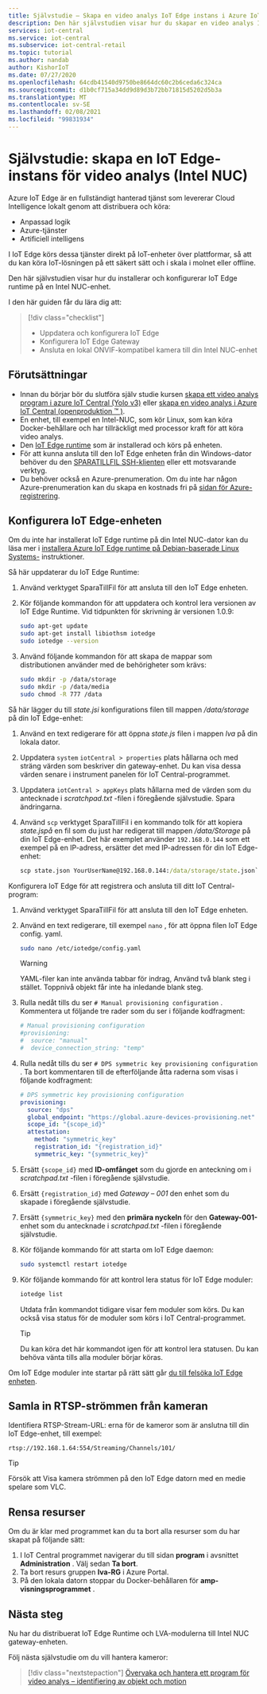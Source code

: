 ```yaml
---
title: Självstudie – Skapa en video analys IoT Edge instans i Azure IoT Central (Intel NUC)
description: Den här självstudien visar hur du skapar en video analys IoT Edge-instans som ska användas med program mal len video analys – objekt och rörelse identifiering.
services: iot-central
ms.service: iot-central
ms.subservice: iot-central-retail
ms.topic: tutorial
ms.author: nandab
author: KishorIoT
ms.date: 07/27/2020
ms.openlocfilehash: 64cdb41540d9750be8664dc60c2b6ceda6c324ca
ms.sourcegitcommit: d1b0cf715a34dd9d89d3b72bb71815d5202d5b3a
ms.translationtype: MT
ms.contentlocale: sv-SE
ms.lasthandoff: 02/08/2021
ms.locfileid: "99831934"
---
```

# <a name="tutorial-create-an-iot-edge-instance-for-video-analytics-intel-nuc"></a>Självstudie: skapa en IoT Edge-instans för video analys (Intel NUC)

Azure IoT Edge är en fullständigt hanterad tjänst som levererar Cloud Intelligence lokalt genom att distribuera och köra:

* Anpassad logik
* Azure-tjänster
* Artificiell intelligens

I IoT Edge körs dessa tjänster direkt på IoT-enheter över plattformar, så att du kan köra IoT-lösningen på ett säkert sätt och i skala i molnet eller offline.

Den här självstudien visar hur du installerar och konfigurerar IoT Edge runtime på en Intel NUC-enhet.

I den här guiden får du lära dig att:
> [!div class="checklist"]
> * Uppdatera och konfigurera IoT Edge
> * Konfigurera IoT Edge Gateway
> * Ansluta en lokal ONVIF-kompatibel kamera till din Intel NUC-enhet

## <a name="prerequisites"></a>Förutsättningar

* Innan du börjar bör du slutföra själv studie kursen [skapa ett video analys program i azure IoT Central (Yolo v3)](./tutorial-video-analytics-create-app-yolo-v3.md) eller [skapa en video analys i Azure IoT Central (openproduktion &trade; )](tutorial-video-analytics-create-app-openvino.md).
* En enhet, till exempel en Intel-NUC, som kör Linux, som kan köra Docker-behållare och har tillräckligt med processor kraft för att köra video analys.
* Den [IoT Edge runtime](../../iot-edge/how-to-install-iot-edge.md) som är installerad och körs på enheten.
* För att kunna ansluta till den IoT Edge enheten från din Windows-dator behöver du den [SPARATILLFIL SSH-klienten](https://www.chiark.greenend.org.uk/~sgtatham/putty/latest.html) eller ett motsvarande verktyg.
* Du behöver också en Azure-prenumeration. Om du inte har någon Azure-prenumeration kan du skapa en kostnads fri på [sidan för Azure-registrering](https://aka.ms/createazuresubscription).

## <a name="configure-the-iot-edge-device"></a>Konfigurera IoT Edge-enheten

Om du inte har installerat IoT Edge runtime på din Intel NUC-dator kan du läsa mer i [installera Azure IoT Edge runtime på Debian-baserade Linux Systems-](../../iot-edge/how-to-install-iot-edge.md) instruktioner.

Så här uppdaterar du IoT Edge Runtime:

1. Använd verktyget SparaTillFil för att ansluta till den IoT Edge enheten.

1. Kör följande kommandon för att uppdatera och kontrol lera versionen av IoT Edge Runtime. Vid tidpunkten för skrivning är versionen 1.0.9:

    ```bash
    sudo apt-get update
    sudo apt-get install libiothsm iotedge
    sudo iotedge --version
    ```

1. Använd följande kommandon för att skapa de mappar som distributionen använder med de behörigheter som krävs:

    ```bash
    sudo mkdir -p /data/storage
    sudo mkdir -p /data/media
    sudo chmod -R 777 /data
    ```

Så här lägger du till *state.jsi* konfigurations filen till mappen */data/storage* på din IoT Edge-enhet:

1. Använd en text redigerare för att öppna *state.js* filen i mappen *lva* på din lokala dator.

1. Uppdatera `system` `iotCentral > properties` plats hållarna och med sträng värden som beskriver din gateway-enhet. Du kan visa dessa värden senare i instrument panelen för IoT Central-programmet.

1. Uppdatera `iotCentral > appKeys` plats hållarna med de värden som du antecknade i *scratchpad.txt* -filen i föregående självstudie. Spara ändringarna.

1. Använd `scp` verktyget SparaTillFil i en kommando tolk för att kopiera *state.jspå* en fil som du just har redigerat till mappen */data/Storage* på din IoT Edge-enhet. Det här exemplet använder `192.168.0.144` som ett exempel på en IP-adress, ersätter det med IP-adressen för din IoT Edge-enhet:

    ```cmd
    scp state.json YourUserName@192.168.0.144:/data/storage/state.json`
    ```

Konfigurera IoT Edge för att registrera och ansluta till ditt IoT Central-program:

1. Använd verktyget SparaTillFil för att ansluta till den IoT Edge enheten.

1. Använd en text redigerare, till exempel `nano` , för att öppna filen IoT Edge config. yaml.

    ```bash
    sudo nano /etc/iotedge/config.yaml
    ```

    > [!WARNING]
    > YAML-filer kan inte använda tabbar för indrag, Använd två blank steg i stället. Toppnivå objekt får inte ha inledande blank steg.

1. Rulla nedåt tills du ser `# Manual provisioning configuration` . Kommentera ut följande tre rader som du ser i följande kodfragment:

    ```yaml
    # Manual provisioning configuration
    #provisioning:
    #  source: "manual"
    #  device_connection_string: "temp"
    ```

1. Rulla nedåt tills du ser `# DPS symmetric key provisioning configuration` . Ta bort kommentaren till de efterföljande åtta raderna som visas i följande kodfragment:

    ```yaml
    # DPS symmetric key provisioning configuration
    provisioning:
      source: "dps"
      global_endpoint: "https://global.azure-devices-provisioning.net"
      scope_id: "{scope_id}"
      attestation:
        method: "symmetric_key"
        registration_id: "{registration_id}"
        symmetric_key: "{symmetric_key}"
    ```

1. Ersätt `{scope_id}` med **ID-omfånget** som du gjorde en anteckning om i *scratchpad.txt* -filen i föregående självstudie.

1. Ersätt `{registration_id}` med *Gateway – 001* den enhet som du skapade i föregående självstudie.

1. Ersätt `{symmetric_key}` med den **primära nyckeln** för den **Gateway-001-** enhet som du antecknade i *scratchpad.txt* -filen i föregående självstudie.

1. Kör följande kommando för att starta om IoT Edge daemon:

    ```bash
    sudo systemctl restart iotedge
    ```

1. Kör följande kommando för att kontrol lera status för IoT Edge moduler:

    ```bash
    iotedge list
    ```

    Utdata från kommandot tidigare visar fem moduler som körs. Du kan också visa status för de moduler som körs i IoT Central-programmet.

    > [!TIP]
    > Du kan köra det här kommandot igen för att kontrol lera statusen. Du kan behöva vänta tills alla moduler börjar köras.

Om IoT Edge moduler inte startar på rätt sätt går [du till felsöka IoT Edge enheten](../../iot-edge/troubleshoot.md).

## <a name="collect-the-rtsp-stream-from-your-camera"></a>Samla in RTSP-strömmen från kameran

Identifiera RTSP-Stream-URL: erna för de kameror som är anslutna till din IoT Edge-enhet, till exempel:

`rtsp://192.168.1.64:554/Streaming/Channels/101/`

> [!TIP]
> Försök att Visa kamera strömmen på den IoT Edge datorn med en medie spelare som VLC.

## <a name="clean-up-resources"></a>Rensa resurser

Om du är klar med programmet kan du ta bort alla resurser som du har skapat på följande sätt:

1. I IoT Central programmet navigerar du till sidan **program** i avsnittet **Administration** . Välj sedan **Ta bort**.
1. Ta bort resurs gruppen **lva-RG** i Azure Portal.
1. På den lokala datorn stoppar du Docker-behållaren för **amp-visningsprogrammet** .

## <a name="next-steps"></a>Nästa steg

Nu har du distribuerat IoT Edge Runtime och LVA-modulerna till Intel NUC gateway-enheten.

Följ nästa självstudie om du vill hantera kameror:

> [!div class="nextstepaction"]
> [Övervaka och hantera ett program för video analys – identifiering av objekt och motion](./tutorial-video-analytics-manage.md)